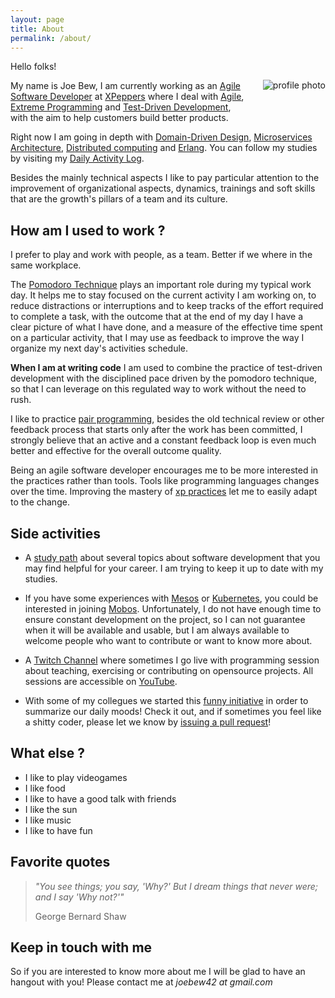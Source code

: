 ```yaml
---
layout: page
title: About
permalink: /about/
---
```


<img alt="profile photo" src="https://avatars1.githubusercontent.com/u/1238549?v=4&s=180" style="float:right;margin:30px;margin-right:0" />

Hello folks!

My name is Joe Bew, I am currently working as an [Agile Software Developer](https://en.wikipedia.org/wiki/Agile_software_development) at [XPeppers](http://www.xpeppers.com/) where I deal with [Agile](http://agilemanifesto.org/), [Extreme Programming](https://en.wikipedia.org/wiki/Extreme_programming) and [Test-Driven Development](https://en.wikipedia.org/wiki/Test-driven_development), with the aim to help customers build better products.

Right now I am going in depth with [Domain-Driven Design](https://en.wikipedia.org/wiki/Domain-driven_design), [Microservices Architecture](https://martinfowler.com/articles/microservices.html), [Distributed computing](https://en.wikipedia.org/wiki/Distributed_computing) and [Erlang](https://www.erlang.org/). You can follow my studies by visiting my [Daily Activity Log](http://joebew42.github.io/events.xml).

Besides the mainly technical aspects I like to pay particular attention to the improvement of organizational aspects, dynamics, trainings and soft skills that are the growth's pillars of a team and its culture.

## How am I used to work ?

I prefer to play and work with people, as a team. Better if we where in the same workplace.

The [Pomodoro Technique](https://en.wikipedia.org/wiki/Pomodoro_Technique) plays an important role during my typical work day. It helps me to stay focused on the current activity I am working on, to reduce distractions or interruptions and to keep tracks of the effort required to complete a task, with the outcome that at the end of my day I have a clear picture of what I have done, and a measure of the effective time spent on a particular activity, that I may use as feedback to improve the way I organize my next day's activities schedule.

**When I am at writing code** I am used to combine the practice of test-driven development with the disciplined pace driven by the pomodoro technique, so that I can leverage on this regulated way to work without the need to rush.

I like to practice [pair programming](https://en.wikipedia.org/wiki/Pair_programming), besides the old technical review or other feedback process that starts only after the work has been committed, I strongly believe that an active and a constant feedback loop is even much better and effective for the overall outcome quality.

Being an agile software developer encourages me to be more interested in the practices rather than tools. Tools like programming languages changes over the time. Improving the mastery of [xp practices](https://en.wikipedia.org/wiki/Extreme_programming_practices) let me to easily adapt to the change.

## Side activities

* A [study path](https://github.com/joebew42/study-path) about several topics about software development that you may find helpful for your career. I am trying to keep it up to date with my studies.

* If you have some experiences with [Mesos](http://mesos.apache.org/) or [Kubernetes](https://kubernetes.io/), you could be interested in joining [Mobos](https://github.com/mobos/mob). Unfortunately, I do not have enough time to ensure constant development on the project, so I can not guarantee when it will be available and usable, but I am always available to welcome people who want to contribute or want to know more about.

* A [Twitch Channel](https://www.twitch.tv/joebew42) where sometimes I go live with programming session about teaching, exercising or contributing on opensource projects. All sessions are accessible on [YouTube](https://www.youtube.com/channel/UCEt-X-5yZ86SYTNDbSQgVAQ).

* With some of my collegues we started this [funny initiative](http://shittysomething.com/) in order to summarize our daily moods! Check it out, and if sometimes you feel like a shitty coder, please let we know by [issuing a pull request](https://github.com/ShittySomething/shittysomething.github.io)!

## What else ?

* I like to play videogames
* I like food
* I like to have a good talk with friends
* I like the sun
* I like music
* I like to have fun

## Favorite quotes

> *"You see things; you say, 'Why?' But I dream things that never were; and I say 'Why not?'"*
>
> George Bernard Shaw

## Keep in touch with me

So if you are interested to know more about me I will be glad to have an hangout with you! Please contact me at *joebew42 at gmail.com*
